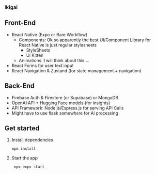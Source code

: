 ### Ikigai

## Front-End

- React Native (Expo or Bare Workflow)
    - Components: Ok so apparently the best UI/Component Library for React Native is just regular stylesheets
        - StyleSheets
        - UI Kitten
    - Animations: I will think about this….
- React Forms for user text input
- React Navigation & Zustand (for state management + navigation)

## Back-End

- Firebase Auth & Firestore (or Supabase) or MongoDB
- OpenAI API + Hugging Face models (for insights)
- API Framework: Node.js/Express.js for serving API Calls
- Might have to use flask somewhere for AI processing

## Get started

1. Install dependencies

   ```bash
   npm install
   ```

2. Start the app

   ```bash
    npx expo start
   ```
